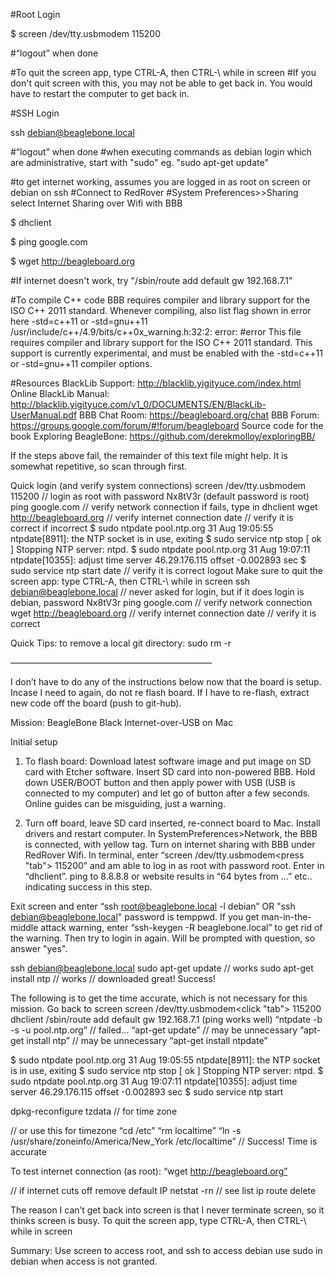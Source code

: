 #Root Login

$ screen /dev/tty.usbmodem<varies> 115200

#“logout” when done

#To quit the screen app, type CTRL-A, then CTRL-\ while in screen
#If you don't quit screen with this, you may not be able to get back in. You would have to restart the computer to get back in.




#SSH Login

ssh debian@beaglebone.local

#“logout” when done
#when executing commands as debian login which are administrative, start with "sudo" eg. "sudo apt-get update"




#to get internet working, assumes you are logged in as root on screen or debian on ssh
#Connect to RedRover
#System Preferences>>Sharing   select Internet Sharing over Wifi with BBB

$ dhclient

$ ping google.com

$ wget http://beagleboard.org

#If internet doesn't work, try "/sbin/route add default gw 192.168.7.1"




#To compile C++ code
BBB requires compiler and library support for the ISO C++ 2011 standard.
Whenever compiling, also list flag shown in error here -std=c++11 or -std=gnu++11
/usr/include/c++/4.9/bits/c++0x_warning.h:32:2: error: #error This file requires compiler and library support for the ISO C++ 2011 standard. This support is currently experimental, and must be enabled with the -std=c++11 or -std=gnu++11 compiler options.



#Resources
BlackLib Support: http://blacklib.yigityuce.com/index.html
Online BlackLib Manual: http://blacklib.yigityuce.com/v1_0/DOCUMENTS/EN/BlackLib-UserManual.pdf
BBB Chat Room: https://beagleboard.org/chat
BBB Forum: https://groups.google.com/forum/#!forum/beagleboard
Source code for the book Exploring BeagleBone: https://github.com/derekmolloy/exploringBB/




If the steps above fail, the remainder of this text file might help. It is somewhat repetitive, so scan through first.

Quick login (and verify system connections)
screen /dev/tty.usbmodem<varies> 115200
// login as root with password Nx8tV3r (default password is root)
ping google.com // verify network connection
if fails, type in dhclient
wget http://beagleboard.org // verify internet connection
date // verify it is correct
if incorrect
$ sudo ntpdate pool.ntp.org
31 Aug 19:05:55 ntpdate[8911]: the NTP socket is in use, exiting
$ sudo service ntp stop
[ ok ] Stopping NTP server: ntpd.
$ sudo ntpdate pool.ntp.org
31 Aug 19:07:11 ntpdate[10355]: adjust time server 46.29.176.115 offset -0.002893 sec
$ sudo service ntp start
date // verify it is correct
logout
Make sure to quit the screen app: type CTRL-A, then CTRL-\ while in screen
ssh debian@beaglebone.local
// never asked for login, but if it does login is debian, password Nx8tV3r
ping google.com // verify network connection
wget http://beagleboard.org // verify internet connection
date // verify it is correct

Quick Tips:
to remove a local git directory: sudo rm -r <directory name>

———————————————————————

I don’t have to do any of the instructions below now that the board is setup. Incase I need to again, do not re flash board. If I have to re-flash, extract new code off the board (push to git-hub).

Mission: BeagleBone Black Internet-over-USB on Mac

Initial setup

1. To flash board: Download latest software image and put image on SD card with Etcher software. Insert SD card into non-powered BBB. Hold down USER/BOOT button and then apply power with USB (USB is connected to my computer) and let go of button after a few seconds.
Online guides can be misguiding, just a warning.

2. Turn off board, leave SD card inserted, re-connect board to Mac. Install drivers and restart computer. In SystemPreferences>Network, the BBB is connected, with yellow tag. Turn on internet sharing with BBB under RedRover Wifi. In terminal, enter “screen /dev/tty.usbmodem<press "tab"> 115200” and am able to log in as root with password root. Enter in “dhclient”. ping to 8.8.8.8 or website results in “64 bytes from …” etc.. indicating success in this step.

Exit screen and enter “ssh root@beaglebone.local -l debian” OR "ssh debian@beaglebone.local" password is temppwd. If you get man-in-the-middle attack warning, enter “ssh-keygen -R beaglebone.local” to get rid of the warning. Then try to login in again. Will be prompted with question, so answer "yes".

ssh debian@beaglebone.local
sudo apt-get update // works
sudo apt-get install ntp // works
// downloaded great! Success!

The following is to get the time accurate, which is not necessary for this mission.
Go back to screen
screen /dev/tty.usbmodem<click "tab"> 115200
dhclient
/sbin/route add default gw 192.168.7.1
(ping works well)
“ntpdate -b -s -u pool.ntp.org” // failed…
“apt-get update” // may be unnecessary
“apt-get install ntp” // may be unnecessary
“apt-get install ntpdate”

$ sudo ntpdate pool.ntp.org
31 Aug 19:05:55 ntpdate[8911]: the NTP socket is in use, exiting
$ sudo service ntp stop
[ ok ] Stopping NTP server: ntpd.
$ sudo ntpdate pool.ntp.org
31 Aug 19:07:11 ntpdate[10355]: adjust time server 46.29.176.115 offset -0.002893 sec
$ sudo service ntp start

dpkg-reconfigure tzdata // for time zone

// or use this for timezone
“cd /etc”
“rm localtime”
“ln -s /usr/share/zoneinfo/America/New_York /etc/localtime” // Success! Time is accurate

To test internet connection (as root):
“wget http://beagleboard.org”

// if internet cuts off remove default IP
netstat -rn // see list
ip route delete

The reason I can’t get back into screen is that I never terminate screen, so it thinks screen is busy.
To quit the screen app, type CTRL-A, then CTRL-\ while in screen

Summary:
Use screen to access root, and ssh to access debian
use sudo in debian when access is not granted.
